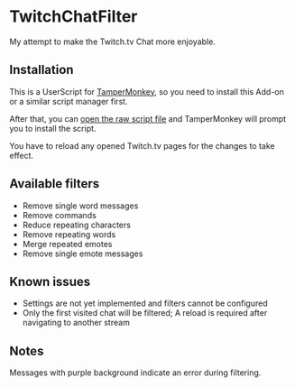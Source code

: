 # TwitchChatFilter
My attempt to make the Twitch.tv Chat more enjoyable.

## Installation

This is a UserScript for [TamperMonkey](https://www.tampermonkey.net/), so you need to install this Add-on or a similar script manager first.

After that, you can [open the raw script file](https://github.com/SapuSeven/TwitchChatFilter/raw/main/TwitchChatFilter.user.js) and TamperMonkey will prompt you to install the script.

You have to reload any opened Twitch.tv pages for the changes to take effect.

## Available filters

- Remove single word messages
- Remove commands
- Reduce repeating characters
- Remove repeating words
- Merge repeated emotes
- Remove single emote messages

## Known issues

- Settings are not yet implemented and filters cannot be configured
- Only the first visited chat will be filtered; A reload is required after navigating to another stream 

## Notes

Messages with purple background indicate an error during filtering.
